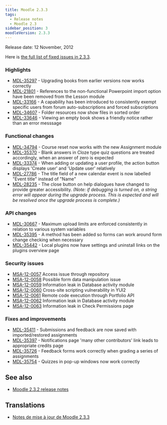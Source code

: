 ```yaml
---
title: Moodle 2.3.3
tags:
  - Release notes
  - Moodle 2.3
sidebar_position: 3
moodleVersion: 2.3.3
---
```

Release date: 12 November, 2012

Here is [the full list of fixed issues in 2.3.3](https://tracker.moodle.org/issues/?jql=project%20%3D%20mdl%20AND%20resolution%20%3D%20fixed%20AND%20fixVersion%20in%20(%222.3.3%22)%20ORDER%20BY%20priority%20DESC).

### Highlights

- [MDL-35297](https://tracker.moodle.org/browse/MDL-35297) - Upgrading books from earlier versions now works correctly
- [MDL-21801](https://tracker.moodle.org/browse/MDL-21801) - References to the non-functional Powerpoint import option have been removed from the Lesson module
- [MDL-33166](https://tracker.moodle.org/browse/MDL-33166) - A capability has been introduced to consistently exempt specific users from forum auto-subscriptions and forced subscriptions
- [MDL-34607](https://tracker.moodle.org/browse/MDL-34607) - Folder resources now show files in sorted order
- [MDL-33646](https://tracker.moodle.org/browse/MDL-33646) - Viewing an empty book shows a friendly notice rather than an error messsage

### Functional changes

- [MDL-34794](https://tracker.moodle.org/browse/MDL-34794) - Course reset now works with the new Assignment module
- [MDL-35370](https://tracker.moodle.org/browse/MDL-35370) - Blank answers in Cloze type quiz questions are treated accordingly, when an answer of zero is expected
- [MDL-33374](https://tracker.moodle.org/browse/MDL-33374) - When adding or updating a user profile, the action button displays 'Create user' and 'Update user' relatively
- [MDL-27786](https://tracker.moodle.org/browse/MDL-27786) - The title field of a new calendar event is now labelled "Event title" instead of "Name"
- [MDL-28235](https://tracker.moodle.org/browse/MDL-28235) - The close button on help dialogues have changed to provide greater accessibility. *(Note: if debugging is turned on, a string error will appear during the upgrade process. This is expected and will be resolved once the upgrade process is complete.)*

### API changes

- [MDL-30667](https://tracker.moodle.org/browse/MDL-30667) - Maximum upload limits are enforced consistently in relation to various system variables
- [MDL-35395](https://tracker.moodle.org/browse/MDL-35395) - A method has been added so forms can work around form change checking when necessary
- [MDL-35442](https://tracker.moodle.org/browse/MDL-35442) - Local plugins now have settings and uninstall links on the plugins overview page

### Security issues

- [MSA-12-0057](https://moodle.org/mod/forum/discuss.php?d=216155) Access issue through repository
- [MSA-12-0058](https://moodle.org/mod/forum/discuss.php?d=216156) Possible form data manipulation issue
- [MSA-12-0059](https://moodle.org/mod/forum/discuss.php?d=216157) Information leak in Database activity module
- [MSA-12-0060](https://moodle.org/mod/forum/discuss.php?d=216158) Cross-site scripting vulnerability in YUI2
- [MSA-12-0061](https://moodle.org/mod/forum/discuss.php?d=216159) Remote code execution through Portfolio API
- [MSA-12-0062](https://moodle.org/mod/forum/discuss.php?d=216160) Information leak in Database activity module
- [MSA-12-0063](https://moodle.org/mod/forum/discuss.php?d=216161) Information leak in Check Permissions page

### Fixes and improvements

- [MDL-35411](https://tracker.moodle.org/browse/MDL-35411) - Submissions and feedback are now saved with imported/restored assignments
- [MDL-35397](https://tracker.moodle.org/browse/MDL-35397) - Notifications page 'many other contributors' link leads to appropriate credits page
- [MDL-35726](https://tracker.moodle.org/browse/MDL-35726) - Feedback forms work correctly when grading a series of assignments
- [MDL-35754](https://tracker.moodle.org/browse/MDL-35754) - Quizzes in pop-up windows now work correctly

## See also

- [Moodle 2.3.2 release notes](/general/releases/2.3/2.3.2)

## Translations

- [Notes de mise à jour de Moodle 2.3.3](https://docs.moodle.org/fr/Notes_de_mise_à_jour_de_Moodle_2.3.3)
